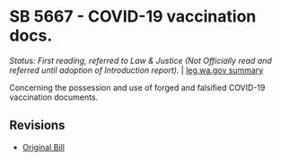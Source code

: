 # SB 5667 - COVID-19 vaccination docs.
*Status: First reading, referred to Law & Justice (Not Officially read and referred until adoption of Introduction report).* | [leg.wa.gov summary](https://app.leg.wa.gov/billsummary?BillNumber=5667&Year=2021)

Concerning the possession and use of forged and falsified COVID-19 vaccination documents.

## Revisions
* [Original Bill](1/)